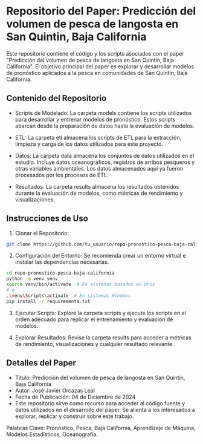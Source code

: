 # Repositorio del Paper: Predicción del volumen de pesca de langosta en San Quintin, Baja California

Este repositorio contiene el código y los scripts asociados con el paper "Predicción del volumen de pesca de langosta en San Quintin, Baja California". El objetivo principal del paper es explorar y desarrollar modelos de pronóstico aplicados a la pesca en comunidades de San Quintín, Baja California.

## Contenido del Repositorio

- Scripts de Modelado: La carpeta models contiene los scripts utilizados para desarrollar y entrenar modelos de pronóstico. Estos scripts abarcan desde la preparación de datos hasta la evaluación de modelos.

- ETL: La carpeta etl almacena los scripts de ETL para la extracción, limpieza y carga de los datos utilizados para este proyecto.

- Datos: La carpeta data almacena los conjuntos de datos utilizados en el estudio. Incluye datos oceanográficos, registros de arribos pesqueros y otras variables ambientales. Los datos almacenados aquí ya fueron procesados por los procesos de ETL.

- Resultados: La carpeta results almacena los resultados obtenidos durante la evaluación de modelos, como métricas de rendimiento y visualizaciones.

## Instrucciones de Uso
1. Clonar el Repositorio:

~~~bash
git clone https://github.com/tu_usuario/repo-pronostico-pesca-baja-california.git
~~~
2. Configuración del Entorno:
Se recomienda crear un entorno virtual e instalar las dependencias necesarias.

~~~bash
cd repo-pronostico-pesca-baja-california
python -m venv venv
source venv/bin/activate  # En sistemas basados en Unix
# o
.\venv\Scripts\activate  # En sistemas Windows
pip install -r requirements.txt
~~~
3. Ejecutar Scripts:
Explore la carpeta scripts y ejecute los scripts en el orden adecuado para replicar el entrenamiento y evaluación de modelos.

4. Explorar Resultados:
Revise la carpeta results para acceder a métricas de rendimiento, visualizaciones y cualquier resultado relevante.

## Detalles del Paper
- Título: Predicción del volumen de pesca de langosta en San Quintin, Baja California
- Autor: José Javier Orcazas Leal
- Fecha de Publicación: 04 de Diciembre de 2024
- Este repositorio sirve como recurso para acceder al código fuente y datos utilizados en el desarrollo del paper. Se alienta a los interesados a explorar, replicar y construir sobre este trabajo.

Palabras Clave: Pronóstico, Pesca, Baja California, Aprendizaje de Máquina, Modelos Estadísticos, Oceanografía.